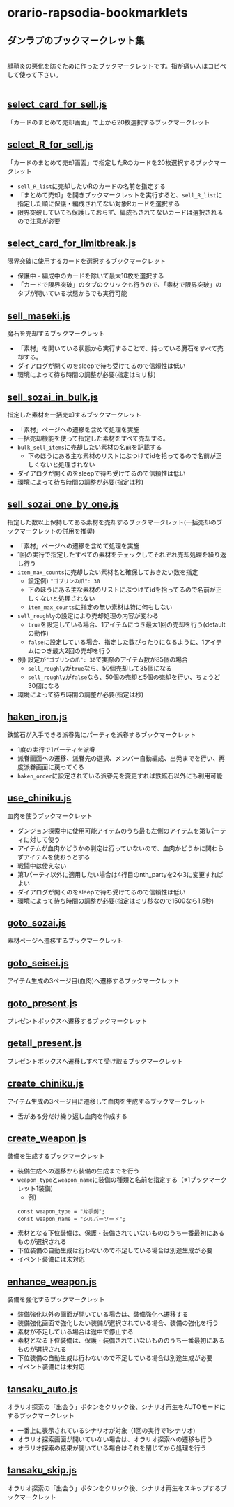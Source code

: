 # orario-rapsodia-bookmarklets
## ダンラプのブックマークレット集
</br>
腱鞘炎の悪化を防ぐために作ったブックマークレットです。指が痛い人はコピペして使って下さい。
</br>
</br>

## [select_card_for_sell.js](https://github.com/chiniku/orario-rapsodia-bookmarklets/blob/master/select_card_for_sell.js)
「カードのまとめて売却画面」で上から20枚選択するブックマークレット

## [select_R_for_sell.js](https://github.com/chiniku/orario-rapsodia-bookmarklets/blob/master/select_R_for_sell.js)
「カードのまとめて売却画面」で指定したRのカードを20枚選択するブックマークレット
- `sell_R_list`に売却したいRのカードの名前を指定する
- 「まとめて売却」を開きブックマークレットを実行すると、`sell_R_list`に指定した順に保護・編成されてない対象Rカードを選択する
- 限界突破していても保護しておらず、編成もされてないカードは選択されるので注意が必要

## [select_card_for_limitbreak.js](https://github.com/chiniku/orario-rapsodia-bookmarklets/blob/master/select_card_for_limitbreak.js)
限界突破に使用するカードを選択するブックマークレット
- 保護中・編成中のカードを除いて最大10枚を選択する
- 「カードで限界突破」のタブのクリックも行うので、「素材で限界突破」のタブが開いている状態からでも実行可能

## [sell_maseki.js](https://github.com/chiniku/orario-rapsodia-bookmarklets/blob/master/sell_maseki.js)
魔石を売却するブックマークレット 
- 「素材」を開いている状態から実行することで、持っている魔石をすべて売却する。
- ダイアログが開くのをsleepで待ち受けてるので信頼性は低い
- 環境によって待ち時間の調整が必要(指定はミリ秒)

## [sell_sozai_in_bulk.js](https://github.com/chiniku/orario-rapsodia-bookmarklets/blob/master/sell_sozai_in_bulk.js)
指定した素材を一括売却するブックマークレット 
- 「素材」ページへの遷移を含めて処理を実施
- 一括売却機能を使って指定した素材をすべて売却する。
- `bulk_sell_items`に売却したい素材の名前を記載する
    - 下のほうにある主な素材のリストにぶつけてidを拾ってるので名前が正しくないと処理されない
- ダイアログが開くのをsleepで待ち受けてるので信頼性は低い
- 環境によって待ち時間の調整が必要(指定は秒)

## [sell_sozai_one_by_one.js](https://github.com/chiniku/orario-rapsodia-bookmarklets/blob/master/sell_sozai_one_by_one.js)
指定した数以上保持してある素材を売却するブックマークレット(一括売却のブックマークレットの併用を推奨)
- 「素材」ページへの遷移を含めて処理を実施
- 1回の実行で指定したすべての素材をチェックしてそれぞれ売却処理を繰り返し行う
- `item_max_counts`に売却したい素材名と確保しておきたい数を指定
  - 設定例) `"ゴブリンの爪": 30`
  - 下のほうにある主な素材のリストにぶつけてidを拾ってるので名前が正しくないと処理されない
  - `item_max_counts`に指定の無い素材は特に何もしない
- `sell_roughly`の設定により売却処理の内容が変わる
    - `true`を設定している場合、1アイテムにつき最大1回の売却を行う(defaultの動作)
    - `false`に設定している場合、指定した数ぴったりになるように、1アイテムにつき最大2回の売却を行う
- 例) 設定が`"ゴブリンの爪": 30`で実際のアイテム数が85個の場合 
    - `sell_roughly`が`true`なら、50個売却して35個になる
    - `sell_roughly`が`false`なら、50個の売却と5個の売却を行い、ちょうど30個になる
- 環境によって待ち時間の調整が必要(指定は秒)

## [haken_iron.js](https://github.com/chiniku/orario-rapsodia-bookmarklets/blob/master/haken_iron.js)
鉄鉱石が入手できる派眷先にパーティを派眷するブックマークレット
- 1度の実行で1パーティを派眷
- 派眷画面への遷移、派眷先の選択、メンバー自動編成、出発までを行い、再度派眷画面に戻ってくる
- `haken_order`に設定されている派眷先を変更すれば鉄鉱石以外にも利用可能

## [use_chiniku.js](https://github.com/chiniku/orario-rapsodia-bookmarklets/blob/master/use_chiniku.js)
血肉を使うブックマークレット 
- ダンジョン探索中に使用可能アイテムのうち最も左側のアイテムを第1パーティに対して使う
- アイテムが血肉かどうかの判定は行っていないので、血肉かどうかに関わらずアイテムを使おうとする
- 戦闘中は使えない
- 第1パーティ以外に適用したい場合は4行目のnth_partyを2や3に変更すればよい
- ダイアログが開くのをsleepで待ち受けてるので信頼性は低い
- 環境によって待ち時間の調整が必要(指定はミリ秒なので1500なら1.5秒)

## [goto_sozai.js](https://github.com/chiniku/orario-rapsodia-bookmarklets/blob/master/goto_sozai.js)
素材ページへ遷移するブックマークレット 

## [goto_seisei.js](https://github.com/chiniku/orario-rapsodia-bookmarklets/blob/master/goto_seisei.js)
アイテム生成の3ページ目(血肉)へ遷移するブックマークレット 

## [goto_present.js](https://github.com/chiniku/orario-rapsodia-bookmarklets/blob/master/goto_present.js)
プレゼントボックスへ遷移するブックマークレット 

## [getall_present.js](https://github.com/chiniku/orario-rapsodia-bookmarklets/blob/master/getall_present.js)
プレゼントボックスへ遷移しすべて受け取るブックマークレット

## [create_chiniku.js](https://github.com/chiniku/orario-rapsodia-bookmarklets/blob/master/create_chiniku.js)
アイテム生成の3ページ目に遷移して血肉を生成するブックマークレット
- 舌がある分だけ繰り返し血肉を作成する

## [create_weapon.js](https://github.com/chiniku/orario-rapsodia-bookmarklets/blob/master/create_weapon.js)
装備を生成するブックマークレット
- 装備生成への遷移から装備の生成までを行う
- `weapon_type`と`weapon_name`に装備の種類と名前を指定する（※1ブックマークレット1装備)
    - 例)
    ```
    const weapon_type = "片手剣";
    const weapon_name = "シルバーソード";
    ```
- 素材となる下位装備は、保護・装備されていないもののうち一番最初にあるものが選択される
- 下位装備の自動生成は行わないので不足している場合は別途生成が必要
- イベント装備には未対応

## [enhance_weapon.js](https://github.com/chiniku/orario-rapsodia-bookmarklets/blob/master/enhance_weapon.js)
装備を強化するブックマークレット
- 装備強化以外の画面が開いている場合は、装備強化へ遷移する
- 装備強化画面で強化したい装備が選択されている場合、装備の強化を行う
- 素材が不足している場合は途中で停止する
- 素材となる下位装備は、保護・装備されていないもののうち一番最初にあるものが選択される
- 下位装備の自動生成は行わないので不足している場合は別途生成が必要
- イベント装備には未対応

## [tansaku_auto.js](https://github.com/chiniku/orario-rapsodia-bookmarklets/blob/master/tansaku_auto.js)
オラリオ探索の「出会う」ボタンをクリック後、シナリオ再生をAUTOモードにするブックマークレット
- 一番上に表示されているシナリオが対象（1回の実行で1シナリオ)
- オラリオ探索画面が開いていない場合は、オラリオ探索への遷移も行う
- オラリオ探索の結果が開いている場合はそれを閉じてから処理を行う

## [tansaku_skip.js](https://github.com/chiniku/orario-rapsodia-bookmarklets/blob/master/tansaku_skip.js)
オラリオ探索の「出会う」ボタンをクリック後、シナリオ再生をスキップするブックマークレット

